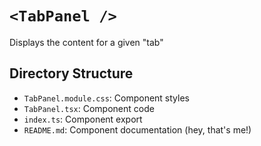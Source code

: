 # `<TabPanel />`

Displays the content for a given "tab"

## Directory Structure

- `TabPanel.module.css`: Component styles
- `TabPanel.tsx`: Component code
- `index.ts`: Component export
- `README.md`: Component documentation (hey, that's me!)
